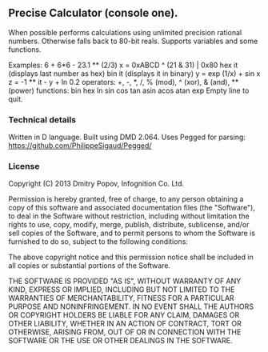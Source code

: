 ## Precise Calculator (console one).

When possible performs calculations using unlimited precision rational numbers.
Otherwise falls back to 80-bit reals. Supports variables and some functions.

Examples:
6 + 6*6 - 23.1 ** (2/3)
x = 0xABCD ^ (21 & 31) | 0x80
hex it  (displays last number as hex)
bin it  (displays it in binary)
y = exp (1/x) + sin x
z = -1 ** it - y + ln 0.2
operators: +, -, *, /, % (mod), ^ (xor), & (and), ** (power)
functions: bin hex ln sin cos tan asin acos atan exp
Empty line to quit.

### Technical details
Written in D language. Built using DMD 2.064. Uses Pegged for parsing:
https://github.com/PhilippeSigaud/Pegged/

### License
Copyright (C) 2013 Dmitry Popov, Infognition Co. Ltd.

Permission is hereby granted, free of charge, to any person obtaining a copy 
of this software and associated documentation files (the "Software"), to deal 
in the Software without restriction, including without limitation the rights 
to use, copy, modify, merge, publish, distribute, sublicense, and/or sell 
copies of the Software, and to permit persons to whom the Software is furnished
to do so, subject to the following conditions:

The above copyright notice and this permission notice shall be included in all 
copies or substantial portions of the Software.

THE SOFTWARE IS PROVIDED "AS IS", WITHOUT WARRANTY OF ANY KIND, EXPRESS OR 
IMPLIED, INCLUDING BUT NOT LIMITED TO THE WARRANTIES OF MERCHANTABILITY, FITNESS 
FOR A PARTICULAR PURPOSE AND NONINFRINGEMENT. IN NO EVENT SHALL THE AUTHORS OR 
COPYRIGHT HOLDERS BE LIABLE FOR ANY CLAIM, DAMAGES OR OTHER LIABILITY, WHETHER 
IN AN ACTION OF CONTRACT, TORT OR OTHERWISE, ARISING FROM, OUT OF OR IN 
CONNECTION WITH THE SOFTWARE OR THE USE OR OTHER DEALINGS IN THE SOFTWARE.

